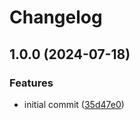 # Changelog

## 1.0.0 (2024-07-18)


### Features

* initial commit ([35d47e0](https://github.com/elixir-tools/tableau_og_extension/commit/35d47e05203c49c04ca97aa44aa04961c8d819c6))
